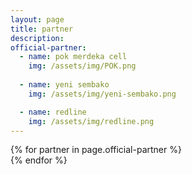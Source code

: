 ```yaml
---
layout: page
title: partner
description:
official-partner:
  - name: pok merdeka cell
    img: /assets/img/POK.png
    
  - name: yeni sembako
    img: /assets/img/yeni-sembako.png

  - name: redline
    img: /assets/img/redline.png
---
```


<div class="row row-cols-1 row-cols-md-3 g-3">
  {% for partner in page.official-partner %}
  <div class="col">
    <div class="card h-100 align-items-center">
      <div class="card-body">
        <img src="{{ partner.img }}" alt="" class="card-img">
      </div>
    </div>
  </div>
  {% endfor %}
</div>
